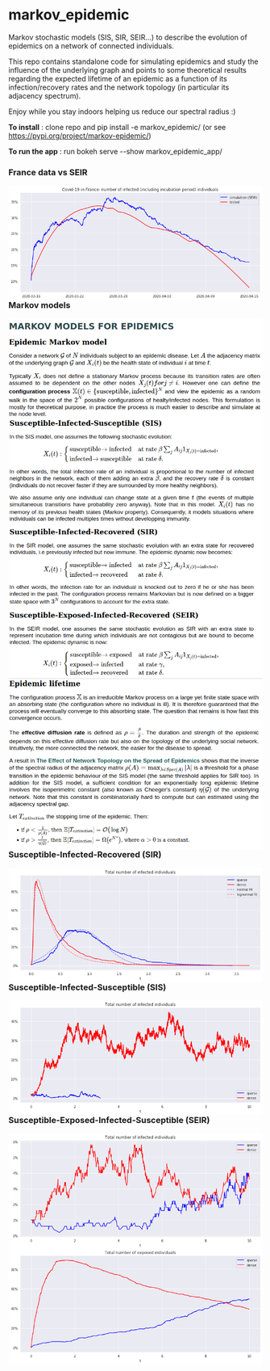 # markov_epidemic

Markov stochastic models (SIS, SIR, SEIR...) to describe the evolution of epidemics on a network of connected individuals.

This repo contains standalone code for simulating epidemics and study the influence of the underlying graph and points to some theoretical results regarding the expected lifetime of an epidemic as a function of its infection/recovery rates and the network topology (in particular its adjacency spectrum).

Enjoy while you stay indoors helping us reduce our spectral radius :) 

**To install** : clone repo and pip install -e markov_epidemic/ (or see https://pypi.org/project/markov-epidemic/)

**To run the app** : run bokeh serve --show markov_epidemic_app/

### France data vs SEIR

<img src="./seir_france.png"
     alt="France_SEIR"
     style="float: left; margin-right: 10px;" />

### Markov models

<img src="./description_1.png"
     alt="description_1"
     style="float: left; margin-right: 10px;" />


<img src="./description_2.png"
     alt="description_2"
     style="float: left; margin-right: 10px;" />
 
 
<img src="./description_3.png"
     alt="description_3"
     style="float: left; margin-right: 10px;" />
     
### Susceptible-Infected-Recovered (SIR)


<img src="./sir_epidemic.png"
     alt="SIR"
     style="float: left; margin-right: 10px;" />

### Susceptible-Infected-Susceptible (SIS)

<img src="./sis_epidemic.png"
     alt="SIS"
     style="float: left; margin-right: 10px;" />

### Susceptible-Exposed-Infected-Susceptible (SEIR)

<img src="./seir_epidemic.png"
     alt="SEIR"
     style="float: left; margin-right: 10px;" />
